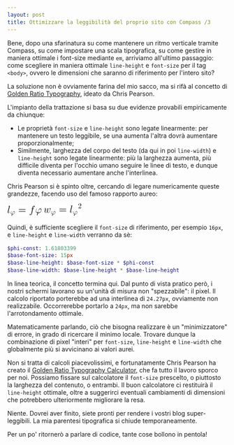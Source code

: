 ```yaml
---
layout: post
title: Ottimizzare la leggibilità del proprio sito con Compass /3
---
```


Bene, dopo una sfarinatura su come mantenere un ritmo verticale tramite
Compass, su come impostare una scala tipografica, su come gestire in
maniera ottimale i font-size mediante `em`, arriviamo all'ultimo
passaggio: come scegliere in maniera ottimale `line-height` e `font-size`
per il tag `<body>`, ovvero le dimensioni che saranno di riferimento per l'intero sito?

La soluzione non è ovviamente farina del mio sacco, ma si
rifà al concetto di [Golden Ratio
Typography](http://www.pearsonified.com/2011/12/golden-ratio-typography.php),
ideato da Chris Pearson.

L'impianto della trattazione si basa su due evidenze provabili empiricamente da chiunque:

* Le proprietà `font-size` e `line-height` sono legate
  linearmente: per mantenere un testo leggibile, se una aumenta l'altra
  dovrà aumentare proporzionalmente;
* Similmente, larghezza del corpo del testo (da qui in poi `line-width`) e `line-height` sono legate
  linearmente: più la larghezza aumenta, più difficile diventa per
  l'occhio umano seguire le linee di testo, e dunque diventa necessario
  aumentare anche l'interlinea.

Chris Pearson si è spinto oltre, cercando di legare numericamente queste
grandezze, facendo uso del famoso rapporto aureo:

![Line height](/data/vertical_rythm/optimal-line-height.gif)
![Line width](/data/vertical_rythm/optimal-line-width.gif)

Quindi, è sufficiente scegliere il `font-size` di riferimento, per
esempio `16px`, e `line-height` e `line-width` verranno da sè:

```sass
$phi-const: 1.61803399
$base-font-size: 15px
$base-line-height: $base-font-size * $phi-const
$base-line-width: $base-line-height * $base-line-height
```

In linea teorica, il concetto termina qui. Dal punto di vista pratico
però, i nostri schermi lavorano su un'unità di misura non
"spezzabile": il pixel. Il calcolo riportato
porterebbe ad una interlinea di `24.27px`, ovviamente non realizzabile.
Occorrerebbe portarlo a `24px`, ma non sarebbe l'arrotondamento
ottimale.

Matematicamente parlando, ciò che bisogna realizzare è un
"minimizzatore" di errore, in grado di ricercare il minimo locale.
Trovare dunque la combinazione di pixel "interi" per `font-size`,
`line-height` e `line-width` che globalmente più si avvicinano ai valori aurei.

Non si tratta di calcoli piacevolissimi, e fortunatamente Chris Pearson
ha creato il [Golden Ratio Typography Calculator](http://www.pearsonified.com/typography/),
che fa tutto il lavoro sporco per noi. Possiamo fissare sul calcolatore il `font-size`
prescelto, o piuttosto la larghezza del contenuto, o entrambi. Il buon
calcolatore ci restituirà il `line-height` ottimale, oltre a suggerirci
eventuali cambiamenti di dimensioni che potrebbero ulteriormente
migliorare la resa.

Niente. Dovrei aver finito, siete pronti per rendere i vostri blog
super-leggibili. La mia parentesi tipografica si chiude temporaneamente.

Per un po' ritornerò a parlare di codice, tante cose bollono in
pentola!
